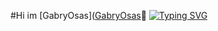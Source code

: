 #Hi im [GabryOsas]([GabryOsas](https://t.me/GabryOsas "My telegram")👋
[![Typing SVG](https://readme-typing-svg.demolab.com/?lines=Java+Medium;Python+Base)](https://git.io/typing-svg)

